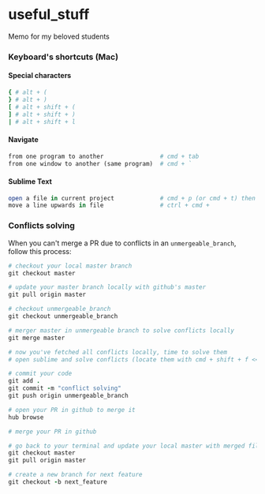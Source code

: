 # useful_stuff
Memo for my beloved students

### Keyboard's shortcuts (Mac) 
#### Special characters
```ruby
{ # alt + (
} # alt + )
[ # alt + shift + (
] # alt + shift + )
| # alt + shift + l
```

#### Navigate
```ruby
from one program to another                # cmd + tab
from one window to another (same program)  # cmd + `
```

#### Sublime Text
```ruby
open a file in current project             # cmd + p (or cmd + t) then type beginning of filename then Enter
move a line upwards in file                # ctrl + cmd + 
```

### Conflicts solving
When you can't merge a PR due to conflicts in an `unmergeable_branch`, follow this process:

```ruby
# checkout your local master branch
git checkout master

# update your master branch locally with github's master
git pull origin master

# checkout unmergeable_branch
git checkout unmergeable_branch

# merger master in unmergeable branch to solve conflicts locally
git merge master

# now you've fetched all conflicts locally, time to solve them
# open sublime and solve conflicts (locate them with cmd + shift + f <<<<<<<)

# commit your code
git add .
git commit -m "conflict solving"
git push origin unmergeable_branch

# open your PR in github to merge it
hub browse

# merge your PR in github

# go back to your terminal and update your local master with merged files
git checkout master
git pull origin master

# create a new branch for next feature
git checkout -b next_feature
```
